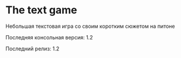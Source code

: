 # The text game

Небольшая текстовая игра со своим коротким сюжетом на питоне

Последняя консольная версия: 1.2

Последний релиз: 1.2
